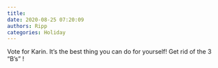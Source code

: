 ```yaml
---
title: 
date: 2020-08-25 07:20:09
authors: Ripp
categories: Holiday
---
```


 Vote for Karin. It’s the best thing you can do for yourself!  Get rid of the 3 “B’s” !